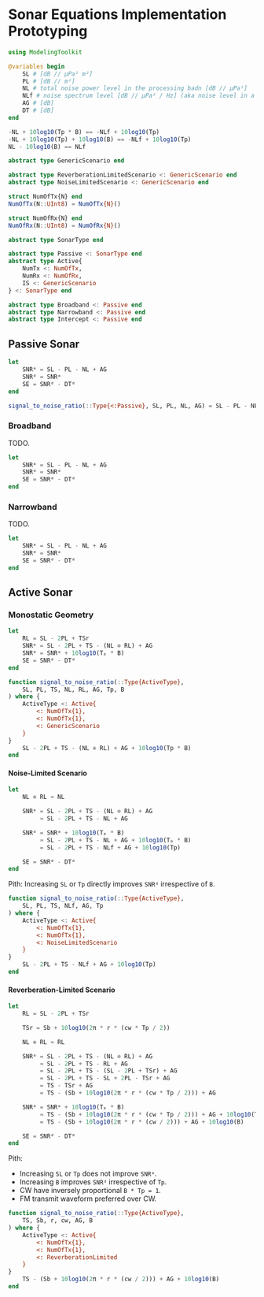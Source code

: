 # Sonar Equations Implementation Prototyping

```julia
using ModelingToolkit
```

```julia
@variables begin
    SL # [dB // μPa² m²]
    PL # [dB // m²]
    NL # total noise power level in the processing badn [dB // μPa²]
    NLf # noise spectrum level [dB // μPa² / Hz] (aka noise level in a 1-Hz band)
    AG # [dB]
    DT # [dB]
end
```

```julia
-NL + 10log10(Tp * B) == -NLf + 10log10(Tp)
-NL + 10log10(Tp) + 10log10(B) == -NLf + 10log10(Tp)
NL - 10log10(B) == NLf
```

```julia
abstract type GenericScenario end

abstract type ReverberationLimitedScenario <: GenericScenario end
abstract type NoiseLimitedScenario <: GenericScenario end
```

```julia
struct NumOfTx{N} end
NumOfTx(N::UInt8) = NumOfTx{N}()

struct NumOfRx{N} end
NumOfRx(N::UInt8) = NumOfRx{N}()
```

```julia
abstract type SonarType end

abstract type Passive <: SonarType end
abstract type Active{
    NumTx <: NumOfTx,
    NumRx <: NumOfRx,
    IS <: GenericScenario
} <: SonarType end

abstract type Broadband <: Passive end
abstract type Narrowband <: Passive end
abstract type Intercept <: Passive end
```

## Passive Sonar

```julia
let
    SNRᵃ = SL - PL - NL + AG
    SNRᵈ = SNRᵃ
    SE = SNRᵈ - DTᵈ
end
```

```julia
signal_to_noise_ratio(::Type{<:Passive}, SL, PL, NL, AG) = SL - PL - NL + AG
```

### Broadband

TODO.

```julia
let
    SNRᵃ = SL - PL - NL + AG
    SNRᵈ = SNRᵃ
    SE = SNRᵈ - DTᵈ
end
```

### Narrowband

TODO.

```julia
let
    SNRᵃ = SL - PL - NL + AG
    SNRᵈ = SNRᵃ
    SE = SNRᵈ - DTᵈ
end
```

## Active Sonar

### Monostatic Geometry

```julia
let
    RL = SL - 2PL + TSr
    SNRᵃ = SL - 2PL + TS - (NL ⊕ RL) + AG
    SNRᵈ = SNRᵃ + 10log10(Tₚ * B)
    SE = SNRᵈ - DTᵈ
end
```

```julia
function signal_to_noise_ratio(::Type{ActiveType},
    SL, PL, TS, NL, RL, AG, Tp, B
) where {
    ActiveType <: Active{
        <: NumOfTx{1},
        <: NumOfTx{1},
        <: GenericScenario
    }
}
    SL - 2PL + TS - (NL ⊕ RL) + AG + 10log10(Tp * B)
end
```

#### Noise-Limited Scenario

```julia
let
    NL ⊕ RL ≈ NL

    SNRᵃ = SL - 2PL + TS - (NL ⊕ RL) + AG
         ≈ SL - 2PL + TS - NL + AG

    SNRᵈ = SNRᵃ + 10log10(Tₚ * B)
         ≈ SL - 2PL + TS - NL + AG + 10log10(Tₚ * B)
         = SL - 2PL + TS - NLf + AG + 10log10(Tp)

    SE = SNRᵈ - DTᵈ
end
```

Pith: Increasing `SL` or `Tp` directly improves `SNRᵈ` irrespective of `B`.

```julia
function signal_to_noise_ratio(::Type{ActiveType},
    SL, PL, TS, NLf, AG, Tp
) where {
    ActiveType <: Active{
        <: NumOfTx{1},
        <: NumOfTx{1},
        <: NoiseLimitedScenario
    }
}
    SL - 2PL + TS - NLf + AG + 10log10(Tp)
end
```

#### Reverberation-Limited Scenario

```julia
let
    RL = SL - 2PL + TSr

    TSr = Sb + 10log10(2π * r * (cw * Tp / 2))

    NL ⊕ RL ≈ RL

    SNRᵃ = SL - 2PL + TS - (NL ⊕ RL) + AG
         ≈ SL - 2PL + TS - RL + AG
         = SL - 2PL + TS - (SL - 2PL + TSr) + AG
         = SL - 2PL + TS - SL + 2PL - TSr + AG
         = TS - TSr + AG
         = TS - (Sb + 10log10(2π * r * (cw * Tp / 2))) + AG

    SNRᵈ = SNRᵃ + 10log10(Tₚ * B)
         ≈ TS - (Sb + 10log10(2π * r * (cw * Tp / 2))) + AG + 10log10(Tₚ * B)
         = TS - (Sb + 10log10(2π * r * (cw / 2))) + AG + 10log10(B)

    SE = SNRᵈ - DTᵈ
end
```

Pith:

* Increasing `SL` or `Tp` does not improve `SNRᵃ`.
* Increasing `B` improves `SNRᵈ` irrespective of `Tp`.
* CW have inversely proportional `B * Tp = 1`.
* FM transmit waveform preferred over CW.

```julia
function signal_to_noise_ratio(::Type{ActiveType},
    TS, Sb, r, cw, AG, B
) where {
    ActiveType <: Active{
        <: NumOfTx{1},
        <: NumOfTx{1},
        <: ReverberationLimited
    }
}
    TS - (Sb + 10log10(2π * r * (cw / 2))) + AG + 10log10(B)
end
```
